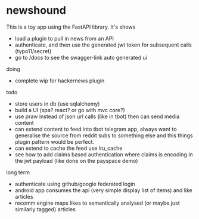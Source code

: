 # newshound

This is a toy app using the FastAPI library. It's shows

+ load a plugin to pull in news from an API
+ authenticate, and then use the generated jwt token for subsequent calls (typo11/secret)
+ go to /docs to see the swagger-link auto generated ui 

doing
+ complete wip for hackernews plugin

todo
+ store users in db (use sqlalchemy)
+ build a UI (spa? react? or go with mvc core?)
+ use praw instead of json url calls (like in tbot) then can send media content
+ can extend content to feed into tbot telegram app, always want to generalise the source from reddit subs to something else and this things plugin pattern would be perfect.
+ can extend to cache the feed use lru_cache
+ see how to add claims based authentication where claims is encoding in the jwt payload (like done on the payspace demo)


long term
+ authenticate using github/google federated login
+ android app consumes the api (very simple display list of items) and like articles
+ recomm engine maps likes to semantically analysed (or maybe just similarly tagged) articles
